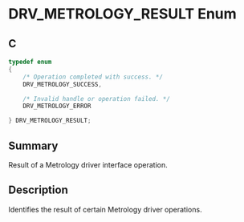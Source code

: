 # DRV_METROLOGY_RESULT Enum

## C

```c
typedef enum
{
    /* Operation completed with success. */
    DRV_METROLOGY_SUCCESS,

    /* Invalid handle or operation failed. */
    DRV_METROLOGY_ERROR

} DRV_METROLOGY_RESULT;
```

## Summary

Result of a Metrology driver interface operation.

## Description

Identifies the result of certain Metrology driver operations.
